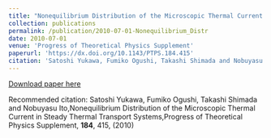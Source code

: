 ```yaml
---
title: "Nonequilibrium Distribution of the Microscopic Thermal Current in Steady Thermal Transport Systems"
collection: publications
permalink: /publication/2010-07-01-Nonequilibrium_Distr
date: 2010-07-01
venue: 'Progress of Theoretical Physics Supplement'
paperurl: 'https://dx.doi.org/10.1143/PTPS.184.415'
citation: 'Satoshi Yukawa, Fumiko Ogushi, Takashi Shimada and Nobuyasu Ito,Nonequilibrium Distribution of the Microscopic Thermal Current in Steady Thermal Transport Systems,Progress of Theoretical Physics Supplement, <b>184</b>, 415, (2010)'
---
```


<a href='https://dx.doi.org/10.1143/PTPS.184.415'>Download paper here</a>

Recommended citation: Satoshi Yukawa, Fumiko Ogushi, Takashi Shimada and Nobuyasu Ito,Nonequilibrium Distribution of the Microscopic Thermal Current in Steady Thermal Transport Systems,Progress of Theoretical Physics Supplement, <b>184</b>, 415, (2010)